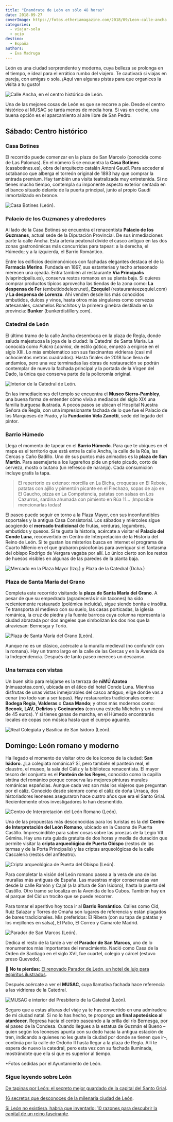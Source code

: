 ```yaml
---
title: "Enamórate de León en sólo 48 horas"
date: 2018-09-27
coverImage: https://fotos.etheriamagazine.com/2018/09/Leon-calle-ancha.jpg
categories: 
  - viajar-sola
  - ocio
destino: 
  - España
authors: 
  - Eva Madruga
---
```


León es una ciudad sorprendente y moderna, cuya belleza se prolonga en el tiempo, e 
ideal para el errático rumbo del viajero. Te cautivará si viajas en pareja, con amigas o 
sola. ¡Aquí van algunas pistas para que organices la visita a tu gusto! 

![Calle Ancha, en el centro histórico de León.](https://fotos.etheriamagazine.com/2018/09/Leon-calle-ancha.jpg "Calle Ancha, en el centro histórico de León.")

Una de las mejores cosas de León es que se recorre a pie. Desde el centro histórico al 
MUSAC se tarda menos de media hora. Si vas en coche, una buena opción es el aparcamiento 
al aire libre de San Pedro. 

## Sábado: Centro histórico

### Casa Botines

El recorrido puede comenzar en la plaza de San Marcelo (conocida como de Las Palomas). 
En el número 5 se encuentra la **Casa Botines** (casabotines.es), obra del arquitecto 
catalán Antoni Gaudí. Para acceder al sotabanco que alberga el torreón original de 1893 
hay que comprar la entrada premium. Hay también una visita teatralizada muy entretenida. 
Si no tienes mucho tiempo, contempla su imponente aspecto exterior sentada en el banco 
situado delante de la puerta principal, junto al propio Gaudí inmortalizado en bronce. 

![Casa Botines (León).](https://fotos.etheriamagazine.com/2018/09/leon-casa-botines.jpg "Casa Botines (León).")

### Palacio de los Guzmanes y alrededores

Al lado de la Casa Botines se encuentra el renacentista **Palacio de los Guzmanes**, 
actual sede de la Diputación Provincial. De sus inmediaciones parte la calle Ancha. Esta 
arteria peatonal divide el casco antiguo en las dos zonas gastronómicas más concurridas 
para tapear: a la derecha, el Húmedo; y a la izquierda, el Barrio Romántico. 

Entre los edificios decimonónicos con fachadas elegantes destaca el de la **Farmacia 
Merino**. Fundada en 1897, sus estanterías y techo artesonado merecen una ojeada. Entra 
también al restaurante **Vía Principalis** (viaprincipalis.es), conserva restos romanos 
en su planta baja. Si quieres comprar productos típicos aprovecha las tiendas de la zona 
como: **La despensa de Fe**r (embutidodeleon.net), **Ezequiel** 
(restauranteezequiel.com) y **La despensa de Lorenzo**. Ahí venden desde los más 
conocidos embutidos, dulces y vinos, hasta otros más singulares como cervezas 
artesanales, caramelos Ronchitos y la primera ginebra destilada en la provincia: 
**Bunker** (bunkerdistillery.com). 

### Catedral de León

El último tramo de la calle Ancha desemboca en la plaza de Regla, donde saluda 
majestuosa la joya de la ciudad: la Catedral de Santa María. La conocida como _Pulcra 
Leonina_, de estilo gótico, empezó a erigirse en el siglo XIII. Lo más emblemático son 
sus fascinantes vidrieras (casi mil ochocientos metros cuadrados). Hasta finales de 2018 
luce llena de andamios, pero una vez terminadas las obras de restauración se podrán 
contemplar de nuevo la fachada principal y la portada de la Virgen del Dado, la única 
que conserva parte de la policromía original. 

![Interior de la Catedral de León.](https://fotos.etheriamagazine.com/2018/09/leon-interior-catedral.jpg "Interior de la Catedral de León.")

En las inmediaciones del templo se encuentra el **Museo Sierra-Pambley**, una buena 
forma de entender cómo vivía a mediados del siglo XIX una familia burguesa ilustrada. A 
pocos pasos se ubican el Hospital Nuestra Señora de Regla, con una impresionante fachada 
de lo que fue el Palacio de los Marqueses de Prado, y la **Fundación Vela Zanetti**, 
sede del legado del pintor. 

### Barrio Húmedo

Llega el momento de tapear en el **Barrio Húmedo**. Para que te ubiques en el mapa es el 
territorio que está entre la calle Ancha, la calle de la Rúa, las Cercas y Caño Badillo. 
Uno de sus puntos más animados es la **plaza de San Martín**. Para asemejarte a los 
lugareños pide un prieto picudo, corto de cerveza, mosto o butano (un refresco de 
naranja). Cada consumición incluye gratis la tapa. 

> El repertorio es extenso: morcilla en La Bicha, croquetas en El Rebote, patatas con 
> ajillo y pimentón picante en el Flechazo, sopas de ajo en El Gaucho, pizza en La 
> Competencia, patatas con salsas en Los Cazurros, sardina ahumada con pimiento en Rúa 11… 
> ¡Imposible mencionarlas todas! 

El paseo puede seguir en torno a la Plaza Mayor, con sus inconfundibles soportales y la 
antigua Casa Consistorial. Los sábados y miércoles sigue acogiendo el **mercado 
tradicional** de frutas, verduras, legumbres, embutidos y quesos. Si te gusta la 
historia, acércate a visitar el **Palacio del Conde Luna**, reconvertido en Centro de 
Interpretación de la Historia del Reino de León. Si te gustan los misterios busca en 
internet el programa de Cuarto Milenio en el que grabaron psicofonías para averiguar si 
el fantasma del obispo Rodrigo de Vergara vagaba por allí. Lo único cierto son los 
restos de huesos visibles en algunas de las paredes de la planta baja. 

![Mercado en la Plaza Mayor (Izq.) y Plaza de la Catedral (Dcha.)](https://fotos.etheriamagazine.com/2018/09/leon-Plaza-mercado-catedral.jpg "Mercado en la Plaza Mayor (Izq.) y Plaza de la Catedral (Dcha.)")

### Plaza de Santa María del Grano

Completa este recorrido visitando la **plaza de Santa María del Grano**. A pesar de que 
su empedrado (agradecerás ir sin tacones) ha sido recientemente restaurado (polémica 
incluida), sigue siendo bonita e insólita. Te transporta al medievo con su suelo, las 
casas porticadas, la iglesia románica, la cruz de piedra y la fuente barroca cuya 
columna representa la ciudad abrazada por dos ángeles que simbolizan los dos ríos que la 
atraviesan: Bernesga y Torio. 

![Plaza de Santa María del Grano (León).](https://fotos.etheriamagazine.com/2018/09/leon-Plaza-del-Grano-peregrinos.jpg "Plaza de Santa María del Grano (León).")

Aunque no es un clásico, acércate a la muralla medieval (no confundir con la romana). 
Hay un tramo largo en la calle de las Cercas y en la Avenida de la Independencia. 
Después de tanto paseo mereces un descanso. 

### Una terraza con vistas

Un buen sitio para relajarse es la terraza de **niMÚ Azotea** (nimuazotea.com), ubicada 
en el ático del hotel Conde Luna. Mientras disfrutas de unas vistas inmejorables del 
casco antiguo, elige donde vas a cenar (no todo van a ser tapas). Hay restaurantes 
tradicionales como: **Bodega Regia**, **Valderas** o **Casa Mando**; y otros más 
modernos como: **Becook**, **LAV**, **Delirios** y **Cocinandos** (con una estrella 
Michelin y un menú de 45 euros). Y si tienes ganas de marcha, en el Húmedo encontrarás 
locales de copas con música hasta que el cuerpo aguante. 

![Real Colegiata y Basílica de San Isidoro (León).](https://fotos.etheriamagazine.com/2018/09/leon-san-isidoro.jpg "Real Colegiata y Basílica de San Isidoro (León).")

## Domingo: León romano y moderno

Ha llegado el momento de visitar otro de los iconos de la ciudad: **San Isidoro**. ¿La 
colegiata románica? Sí, pero también el panteón real, el claustro, el museo, la sala del 
Cáliz y la biblioteca renacentista. El mayor tesoro del conjunto es el **Panteón de los 
Reyes**, conocido como la capilla sixtina del románico porque conserva las mejores 
pinturas murales románicas españolas. Aunque cada vez son más los viajeros que preguntan 
por el cáliz. Conocido desde siempre como el cáliz de doña Urraca, dos historiadores 
leoneses aseguraron hace cuatro años que era el Santo Grial. Recientemente otros 
investigadores lo han desmentido. 

![Centro de Interpretación del León Romano (León).](https://fotos.etheriamagazine.com/2018/09/leon-centro-de-interpretacion-del-leon-romano.jpg "Centro de Interpretación del León Romano (León).")

Una de las propuestas más desconocidas para los turistas es la del **Centro de 
Interpretación del León Romano**, ubicado en la Casona de Puerta Castillo. 
Imprescindible para saber cosas sobre las proezas de la Legio VII Gémina. Hay una ruta 
guiada gratuita de dos horas y media de duración que permite visitar la **cripta 
arqueológica de Puerta Obispo** (restos de las termas y de la Porta Principalis) y las 
criptas arqueológicas de la calle Cascalería (restos del anfiteatro). 

![Cripta arqueológica de Puerta del Obispo (León).](https://fotos.etheriamagazine.com/2018/09/leon-Cripta-Arqueologica-de-Puerta-Obispo.jpg "Cripta arqueológica de Puerta del Obispo (León).")

Para completar la visión del León romano pasea a la vera de una de las murallas más 
antiguas de España. Las muestras mejor conservadas van desde la calle Ramón y Cajal (a 
la altura de San Isidoro), hasta la puerta del Castillo. Otro tramo se localiza en la 
Avenida de los Cubos. También hay en el parque del Cid un trocito que se puede recorrer. 

Para tomar el aperitivo hoy toca ir al **Barrio Romántico**. Calles como Cid, Ruiz 
Salazar y Torres de Omaña son lugares de referencia y están plagados de bares 
tradicionales. Mis preferidos: El Ribera (con su tapa de patatas y los mejillones en 
salsa), El Patio, El Correo y Camarote Madrid. 

![Parador de San Marcos (León).](https://fotos.etheriamagazine.com/2018/09/leon-parador-san-marcos.jpg "Parador de San Marcos (León).")

Dedica el resto de la tarde a ver el **Parador de San Marcos**, uno de lo monumentos más 
importantes del renacimiento. Nació como Casa de la Orden de Santiago en el siglo XVI, 
fue cuartel, colegio y cárcel (estuvo preso Quevedo). 

📌 **No te pierdas:** [El renovado Parador de León, un hotel de lujo para espíritus 
ilustrados](https://etheriamagazine.com/2020/12/22/parador-de-leon-hotel-romantico-y-de-lujo/). 

Después acércate a ver el **MUSAC**, cuya llamativa fachada hace referencia a las 
vidrieras de la Catedral. 

![MUSAC e interior del Presbiterio de la Catedral (León).](https://fotos.etheriamagazine.com/2018/09/leon-musac-catedral.jpg "MUSAC e interior del Presbiterio de la Catedral (León).")

Seguro que a estas alturas del viaje ya te has convertido en una admiradora de mi ciudad 
natal. Si no lo has hecho, te propongo **un final apoteósico al atardecer**. Regresa 
hacia el centro paseando a la orilla del río Bernesga, por el paseo de la Condesa. 
Cuando llegues a la estatua de Guzmán el Bueno –quien según los leoneses apunta con su 
dedo hacia la antigua estación de tren, indicando a quienes no les guste la ciudad por 
donde se tienen que ir–, continúa por la calle de Ordoño II hasta llegar a la plaza de 
Regla. Allí te espera de nuevo la catedral, pero esta vez con su fachada iluminada, 
mostrándote que ella sí que es superior al tiempo. 

\*Fotos cedidas por el Ayuntamiento de León. 

### Sigue leyendo sobre León

[De tapinas por León: el secreto mejor guardado de la capital del Santo 
Grial](https://etheriamagazine.com/2021/09/09/ruta-para-comer-bien-en-leon-capital/). 

[16 secretos que desconoces de la milenaria ciudad de 
León](https://etheriamagazine.com/2020/12/16/16-lugares-secretos-y-leyendas-de-leon-capital/). 

[Si León no existiera, habría que inventarlo: 10 razones para descubrir la capital de un 
reino 
fascinante](https://etheriamagazine.com/2020/12/28/10-razones-para-descubrir-leon-una-capital-unica-y-diferente/).
